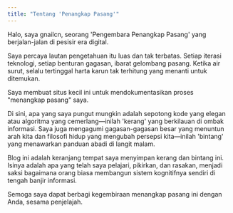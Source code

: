 ```yaml
---
title: "Tentang 'Penangkap Pasang'"
---
```


Halo, saya gnailcn, seorang 'Pengembara Penangkap Pasang' yang berjalan-jalan di pesisir era digital.

Saya percaya lautan pengetahuan itu luas dan tak terbatas. Setiap iterasi teknologi, setiap benturan gagasan, ibarat gelombang pasang. Ketika air surut, selalu tertinggal harta karun tak terhitung yang menanti untuk ditemukan.

Saya membuat situs kecil ini untuk mendokumentasikan proses "menangkap pasang" saya.

Di sini, apa yang saya pungut mungkin adalah sepotong kode yang elegan atau algoritma yang cemerlang—inilah 'kerang' yang berkilauan di ombak informasi. Saya juga mengagumi gagasan-gagasan besar yang menuntun arah kita dan filosofi hidup yang mengubah persepsi kita—inilah 'bintang' yang menawarkan panduan abadi di langit malam.

Blog ini adalah keranjang tempat saya menyimpan kerang dan bintang ini. Isinya adalah apa yang telah saya pelajari, pikirkan, dan rasakan, menjadi saksi bagaimana orang biasa membangun sistem kognitifnya sendiri di tengah banjir informasi.

Semoga saya dapat berbagi kegembiraan menangkap pasang ini dengan Anda, sesama penjelajah.